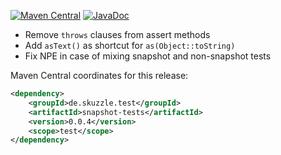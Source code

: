 [![Maven Central](https://img.shields.io/static/v1?label=MavenCentral&message=0.0.4&color=blue)](https://search.maven.org/artifact/de.skuzzle.test/snapshot-tests/0.0.4/jar) [![JavaDoc](https://img.shields.io/static/v1?label=JavaDoc&message=0.0.4&color=orange)](http://www.javadoc.io/doc/de.skuzzle.test/snapshot-tests/0.0.4)

* Remove `throws` clauses from assert methods
* Add `asText()` as shortcut for `as(Object::toString)`
* Fix NPE in case of mixing snapshot and non-snapshot tests

Maven Central coordinates for this release:

```xml
<dependency>
    <groupId>de.skuzzle.test</groupId>
    <artifactId>snapshot-tests</artifactId>
    <version>0.0.4</version>
    <scope>test</scope>
</dependency>
```
